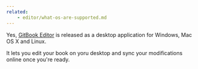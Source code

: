 ```yaml
---
related:
    - editor/what-os-are-supported.md
---
```


Yes, [GitBook Editor](https://www.gitbook.com/editor) is released as a desktop application for Windows, Mac OS X and Linux.

It lets you edit your book on yoru desktop and sync your modifications online once you're ready.
